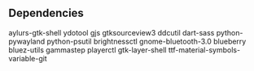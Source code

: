 ## Dependencies

aylurs-gtk-shell ydotool gjs gtksourceview3 ddcutil dart-sass python-pywayland python-psutil brightnessctl gnome-bluetooth-3.0 blueberry bluez-utils gammastep playerctl gtk-layer-shell ttf-material-symbols-variable-git
